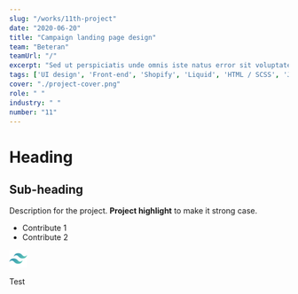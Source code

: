 ```yaml
---
slug: "/works/11th-project"
date: "2020-06-20"
title: "Campaign landing page design"
team: "Beteran"
teamUrl: "/"
excerpt: "Sed ut perspiciatis unde omnis iste natus error sit voluptatem accusantium doloremque laudantium, totam rem aperiam"
tags: ['UI design', 'Front-end', 'Shopify', 'Liquid', 'HTML / SCSS', 'JS']
cover: "./project-cover.png"
role: " "
industry: " "
number: "11"
---
```


# Heading

## Sub-heading

Description for the project.
**Project highlight** to make it strong case.

* Contribute 1
* Contribute 2

![Image test](./tailwind-icon.png)

<div class="bg-gray-300">Test</div>

